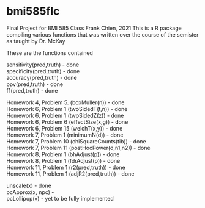 # bmi585flc
Final Project for BMI 585 Class
Frank Chien, 2021
This is a R package compiling various functions that was written over the course of the semister as taught by Dr. McKay

These are the functions contained

sensitivity(pred,truth) - done  
specificity(pred,truth) - done  
accuracy(pred,truth) - done  
ppv(pred,truth) - done  
f1(pred,truth) - done  


Homework 4, Problem 5. (boxMuller(n)) - done  
Homework 6, Problem 1 (twoSidedT(t,n)) - done  
Homework 6, Problem 1 (twoSidedZ(z)) - done  
Homework 6, Problem 6 (effectSize(x,g)) - done  
Homework 6, Problem 15 (welchT(x,y)) - done  
Homework 7, Problem 1 (minimumN(d)) - done  
Homework 7, Problem 10 (chiSquareCounts(tib)) - done  
Homework 7, Problem 11 (postHocPower(d,n1,n2)) - done  
Homework 8, Problem 1 (bhAdjust(p)) - done   
Homework 8, Problem 1 (fdrAdjust(p)) - done   
Homework 11, Problem 1 (r2(pred,truth)) - done    
Homework 11, Problem 1 (adjR2(pred,truth)) - done  

unscale(x) - done  
pcApprox(x, npc) -  
pcLollipop(x) -  yet to be fully implemented  
